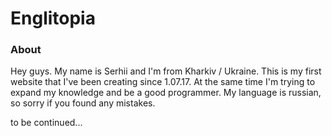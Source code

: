 # Englitopia

### About

Hey guys. My name is Serhii and I'm from Kharkiv / Ukraine. This is my first website that I've been creating since 1.07.17. At the same time I'm trying to expand my knowledge and be a good programmer. My language is russian, so sorry if you found any mistakes.

to be continued...
